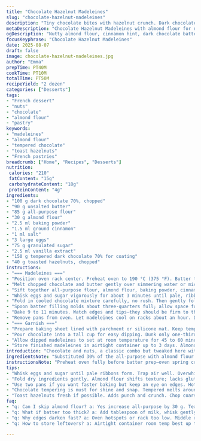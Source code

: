 ```yaml
---
title: "Chocolate Hazelnut Madeleines"
slug: "chocolate-hazelnut-madeleines"
description: "Tiny chocolate bites with hazelnut crunch. Dark chocolate and nutty butter blend for a rich, tender crumb. Substituted almond flour for part of the all-purpose for extra nuttiness and lighter texture. Added a pinch of cinnamon to the dry mix for subtle warmth. Batters whipped just enough to keep air bubbles alive, crucial for that tender rise. Double mold usage cuts baking time but watch for edges darkening—oven quirks vary. Dipped in tempered dark chocolate, sprinkled with toasted hazelnuts for contrast in crackle and flavor. Resting times adjusted slightly; watch texture not just the clock."
metaDescription: "Chocolate Hazelnut Madeleines with almond flour for nutty crunch, cinnamon warmth, tempered chocolate dip, toasted hazelnuts topping, 50 min total time"
ogDescription: "Nutty almond flour, cinnamon hint, dark chocolate batters whipped just right. Crisp edges, soft crumb, dipped in tempered chocolate with toasted hazelnuts. French inspired."
focusKeyphrase: "Chocolate Hazelnut Madeleines"
date: 2025-08-07
draft: false
image: chocolate-hazelnut-madeleines.jpg
author: "Emma"
prepTime: PT40M
cookTime: PT10M
totalTime: PT50M
recipeYield: "2 dozen"
categories: ["Desserts"]
tags:
- "French dessert"
- "nuts"
- "chocolate"
- "almond flour"
- "pastry"
keywords:
- "madeleines"
- "almond flour"
- "tempered chocolate"
- "toast hazelnuts"
- "French pastries"
breadcrumb: ["Home", "Recipes", "Desserts"]
nutrition: 
 calories: "210"
 fatContent: "15g"
 carbohydrateContent: "18g"
 proteinContent: "4g"
ingredients:
- "100 g dark chocolate 70%, chopped"
- "90 g unsalted butter"
- "85 g all-purpose flour"
- "30 g almond flour"
- "2.5 ml baking powder"
- "1.5 ml ground cinnamon"
- "1 ml salt"
- "3 large eggs"
- "75 g granulated sugar"
- "2.5 ml vanilla extract"
- "150 g tempered dark chocolate 70% for coating"
- "40 g toasted hazelnuts, chopped"
instructions:
- "=== Madeleines ==="
- "Position oven rack center. Preheat oven to 190 °C (375 °F). Butter two 12-cavity madeleine pans thoroughly; dust lightly with flour to prevent sticking if you want—this catches stubborn ones."
- "Melt chopped chocolate and butter gently over simmering water or microwave in short bursts, stirring often. Must be warm but not hot, to avoid scrambling eggs later. Set aside to cool slightly while you prep dry ingredients."
- "Sift together all-purpose flour, almond flour, baking powder, cinnamon and salt into a bowl. Almond flour changes texture; expect lighter but nutty crumb."
- "Whisk eggs and sugar vigorously for about 3 minutes until pale, ribbons form. This air whip traps gases making batter rise. Don’t overdo or you’ll deflate."
- "Fold in cooled chocolate mixture carefully, no rush. Then gently fold dry ingredients in batches, stopping when just combined. Overmix deflates and toughens edges."
- "Spoon batter filling molds about three-quarters full; allow space for the madelaines to puff and develop that familiar hump. Tap pan sharply against counter once or twice to even the batter and release bubbles."
- "Bake 9 to 11 minutes. Watch edges and tips—they should be firm to the touch, browned but not burnt. Sharp cracking sound as you tap a shell means done. Color shifts from shiny to matte."
- "Remove pans from oven. Let madeleines cool on racks about an hour. Don’t rush dipping warm or chocolate melts poorly and nuts won’t stick well."
- "=== Garnish ==="
- "Prepare baking sheet lined with parchment or silicone mat. Keep tempered chocolate warm but not hot—too runny dips too deep, too cool won't coat."
- "Pour chocolate into a tall cup for easy dipping. Dunk only one-third of each madeleine, set on sheet. Immediately sprinkle chopped toasted hazelnuts on wet chocolate for that punch of roasted crunch."
- "Allow dipped madeleines to set at room temperature for 45 to 60 minutes. Too cold and you risk condensation blurring edges and dulling snap. Too warm and chocolate streaks."
- "Store finished madeleines in airtight container up to 3 days. Almond flour reduces shelf life slightly—sooner is better."
introduction: "Chocolate and nuts, a classic combo but tweaked here with almond flour for moisture and texture twists. Cinnamon sneaks in to wake the palate, subtle but impactful. Not a straightforward batter; timing and temperature control crucial. Egg foam’s the backbone, the fragile network you coax with sugar and whisking. Overmix and poof, dense middles—been there. Madeleines want heat that’s high enough for a quick rise but not so hot it burns the edges before the center cooks through. I learned the hard way. Dipping warm cakes in chocolate ruins shape and snap; patience pays. Toasted hazelnuts add crunch, a counterpoint to soft crumb. The copper tones of browned edges smell like fall afternoons. Tempting. Yet unforgiving if you rush. Visual cues trump timers. That signature hump signals right done. The batter’s lively, so go gentle folding. Play with your oven quadrant—little shifts change everything. This isn’t just dessert, it’s a dance of textures, temperatures, and timing."
ingredientsNote: "Substituted 30% of the all-purpose with almond flour. Adds moistness and subtle nuttiness but watch it won’t bind like gluten. Ideal if fresh or blanched almond meal available. Cinnamon optional but adds warmth and complexity. Dark chocolate at 70% ensures bitterness balances sugar; can drop to 60% for sweeter. Butter unsalted, essential to control final saltiness. Vanilla extract over essence—better aroma and flavor. Toast hazelnuts yourself if possible for freshness; store nuts airtight to prevent rancidity. If no hazelnuts, toasted almonds or pecans work but shift texture slightly. Tempered chocolate mandatory for shine and snap; if impatient, melted chocolate can be used but expect dull finish and softer texture. Be mindful of egg freshness for foaming power—inferior eggs yield heavier madeleines. Use room temp eggs to ease emulsification. To grease pan, butter plus a light dusting of flour beats oil for flavor. Flour dusting also helps release if butter sticks."
instructionsNote: "Preheat oven fully before batter prep—oven spring crucial. Step heat low, then medium rather than blasting at 400F like original; prevent over-browning edges while middles finish baking. Melt chocolate and butter on low to prevent seizing. Gentle cooling avoids cooking eggs when mixing. Sift dry ingredients for even leavening dispersion; skipping causes uneven rise, lumps in batter. Whisk eggs and sugar until foamy ribbons form, this traps air and leavens naturally—skip or rush this and you get dead dense shells. Fold dry ingredients gently but fully; overmix ruins texture by collapsing air pockets. Fill molds 3/4 full. Less means flat, more overflows. Tap mold to release large bubbles and level batter surface. Oven placement—middle rack central. Baking 9-11 minutes; edges firm and starting to brown. A dull, non-shiny surface signals that moisture’s evaporated, batter set. After baking, slide off molds immediately or cool for a few minutes before removing to avoid breaking delicate shapes. Cool on wire rack, air circulation avoids sogginess. Dipping must be done on cool madeleines; warm cake melts chocolate unevenly. Tempered chocolate dip coats cleanly, sets firm and shiny. Sprinkle nuts immediately then let set at room temp; too cold causes condensation, too hot waxy finish or drips. Store at room temperature wrapped in airtight container for best texture; fridge ruins crumb and dulls chocolate. If batter seems too thick after folding, a tablespoon of milk can be whisked in for moisture. If no almond flour, increase all-purpose by 30g but texture denser. Timing cues trump numbers here; learn by touch and appearance for best results."
tips:
- "Whisk eggs and sugar until pale ribbons form. Trap air well. Overwhisk kills air pockets. Underwhisk yields dense shells. Watch texture; frothy but steady. Timing’s exact here. Cold eggs slow emulsification; room temp helps."
- "Fold dry ingredients gently. Almond flour shifts texture; lacks gluten binding. Mix just enough to blend. Overmix loses volume, batter feels heavy. Batter thickness varies; add milk tablespoon if too thick but sparingly. Patience folding wins rise and light crumb."
- "Use two pans if you want faster baking but keep an eye on edges. Hot oven spots brown edges fast. Middle rack center best for even bake. Tap pan to level batter; releases excess bubbles. Avoid under or overflow; 3/4 fill only. Watch for shiny to matte change on shells."
- "Chocolate tempering is must for shine and snap. Tempered melts around 31-32 °C—use tall container for dip. Too hot, runs deep, ruins shape. Too cold, doesn’t coat well. Dipping warm madeleines softens chocolate, nuts slide off. Cool rack wait mandatory before dipping."
- "Toast hazelnuts fresh if possible. Adds punch and crunch. Chop coarse or fine depending on bite texture wanted. Store nuts airtight, rancidity kills nutty notes fast. Can swap pecans or almonds but texture shifts. Sprinkle nuts immediately on wet chocolate. Let set room temp for 45-60 mins; fridge dulls snap and crumb."
faq:
- "q: Can I skip almond flour? a: Yes increase all-purpose by 30 g. Texture denser, crumb less nutty. Almond adds moisture and subtle flavor. Without it, expect thicker batter. Watch rise, gluten drives structure here."
- "q: What if batter too thick? a: Add tablespoon of milk, whisk gently. Prevents dry crumb. Avoid adding water; changes flavor and texture. If too thin, firmer mold fill, risk heavy madeleines. Balance carefully folding dry into wet."
- "q: Why edges darken fast? a: Oven hotspots or rack too low. Middle rack recommended. Butter and dusting flour help release but edges can brown unevenly. Lower heat if edges burn before center bakes. Tap test and color shifts more reliable than timer."
- "q: How to store leftovers? a: Airtight container room temp best up to 3 days. Fridge ruins crumb, dulls chocolate shine. Freeze if longer storage needed; wrap tightly. Thaw at room temp. Avoid moisture buildup; condensation blurs chocolate crispness."

---
```

